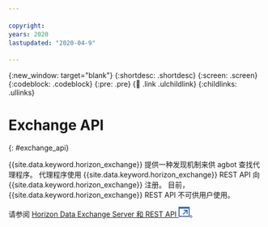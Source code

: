```yaml
---

copyright:
years: 2020
lastupdated: "2020-04-9"

---
```


{:new_window: target="blank"}
{:shortdesc: .shortdesc}
{:screen: .screen}
{:codeblock: .codeblock}
{:pre: .pre}
{:child: .link .ulchildlink}
{:childlinks: .ullinks}

# Exchange API
{: #exchange_api}

{{site.data.keyword.horizon_exchange}} 提供一种发现机制来供 agbot 查找代理程序。 代理程序使用 {{site.data.keyword.horizon_exchange}} REST API 向 {{site.data.keyword.horizon_exchange}} 注册。 目前，{{site.data.keyword.horizon_exchange}} REST API 不可供用户使用。

请参阅 [Horizon Data Exchange Server 和 REST API ![在新选项卡中打开](../images/icons/launch-glyph.svg "在新选项卡中打开")](https://github.com/open-horizon/exchange-api)。

